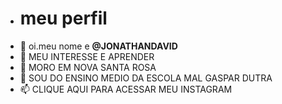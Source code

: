 - # meu perfil
- 👋 oi.meu nome e **@JONATHANDAVID**
- 👀 MEU INTERESSE E APRENDER 
- 🌱 MORO EM NOVA SANTA ROSA
- 💞️ SOU DO ENSINO MEDIO DA ESCOLA MAL GASPAR DUTRA
- 📫 CLIQUE AQUI PARA ACESSAR MEU INSTAGRAM
